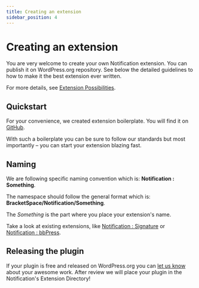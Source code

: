 ```yaml
---
title: Creating an extension
sidebar_position: 4
---
```


# Creating an extension

You are very welcome to create your own Notification extension. You can publish it on WordPress.org repository. See below the detailed guidelines to how to make it the best extension ever written.

For more details, see [Extension Possibilities](extension-possibilities.md).

## Quickstart

For your convenience, we created extension boilerplate. You will find it on [GitHub](https://github.com/BracketSpace/Notification-Extension-Boilerplate).

With such a boilerplate you can be sure to follow our standards but most importantly – you can start your extension blazing fast.

## Naming

We are following specific naming convention which is: **Notification : Something**.

The namespace should follow the general format which is: **BracketSpace/Notification/Something**.

The _Something_ is the part where you place your extension's name.

Take a look at existing extensions, like [Notification : Signature](https://wordpress.org/plugins/signature-notification/) or [Notification : bbPress](https://wordpress.org/plugins/notification-bbpress/).

## Releasing the plugin

If your plugin is free and released on WordPress.org you can [let us know](https://bracketspace.com/contact/) about your awesome work. After review we will place your plugin in the Notification's Extension Directory!